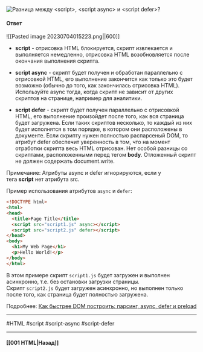 ![Разница между `<script>`, `<script async>` и `<script defer>`?](https://youtu.be/rlWgI7AvV18?t=77)

#### Ответ

![[Pasted image 20230704015223.png||600]]

- **script** - отрисовка HTML блокируется, скрипт извлекается и выполняется немедленно, отрисовка HTML возобновляется после окончания выполнения скрипта.

- **script async** - скрипт будет получен и обработан параллельно с отрисовкой HTML, его выполнение закончится как только это будет возможно (обычно до того, как закончилась отрисовка HTML). Используйте async тогда, когда скрипт не зависит от других скриптов на странице, например для аналитики.

- **script defer** - скрипт будет получен параллельно с отрисовкой HTML, его выполнение произойдет после того, как вся страница будет загружена. Если таких скриптов несколько, то каждый из них будет исполнятся в том порядке, в котором они расположены в документе. Если скрипту нужен полностью распарсеный DOM, то атрибут defer обеспечит уверенность в том, что на момент отработки скрипта весь HTML отрисован. Нет особой разницы со скриптами, расположенными перед тегом **body**. Отложенный скрипт не должен содержать document.write.

Примечание: Атрибуты async и defer игнорируются, если у тега **script** нет атрибута src.

Пример использования атрибутов `async` и `defer`:

```html
<!DOCTYPE html>
<html>
<head>
  <title>Page Title</title>
  <script src="script1.js" async></script>
  <script src="script2.js" defer></script>
</head>
<body>
  <h1>My Web Page</h1>
  <p>Hello World!</p>
</body>
</html>
```

В этом примере скрипт `script1.js` будет загружен и выполнен асинхронно, т.е. без остановки загрузки страницы. Скрипт `script2.js` будет загружен асинхронно, но выполнен только после того, как страница будет полностью загружена.

Подробнее: [Как быстрее DOM построить: парсинг, async, defer и preload](https://habr.com/ru/articles/338840/)

___
#HTML #script #script-async #script-defer

___

#### [[001 HTML|Назад]]